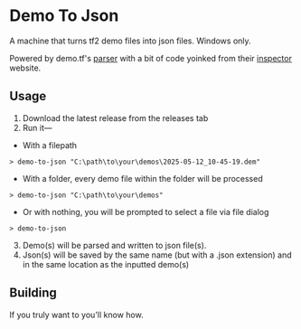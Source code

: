 Demo To Json
====
A machine that turns tf2 demo files into json files. Windows only. 

Powered by demo.tf's [parser](https://github.com/demostf/parser) with a bit of code yoinked from their [inspector](https://github.com/demostf/inspector) website.

Usage
-----
1. Download the latest release from the releases tab
2. Run it—
  - With a filepath
  ```
  > demo-to-json "C:\path\to\your\demos\2025-05-12_10-45-19.dem"
  ```

  - With a folder, every demo file within the folder will be processed
  ```
  > demo-to-json "C:\path\to\your\demos"
  ```

  - Or with nothing, you will be prompted to select a file via file dialog
  ```
  > demo-to-json
  ```
  
3. Demo(s) will be parsed and written to json file(s).
4. Json(s) will be saved by the same name (but with a .json extension) and in the same location as the inputted demo(s)

Building
-----
If you truly want to you'll know how.
